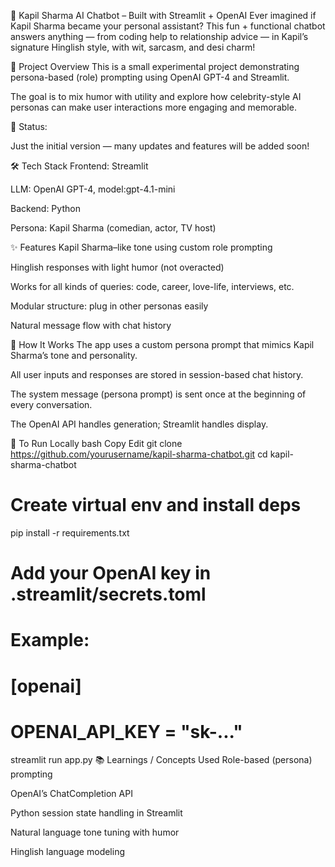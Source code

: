 🎤 Kapil Sharma AI Chatbot – Built with Streamlit + OpenAI
Ever imagined if Kapil Sharma became your personal assistant?
This fun + functional chatbot answers anything — from coding help to relationship advice — in Kapil’s signature Hinglish style, with wit, sarcasm, and desi charm!

🚀 Project Overview
This is a small experimental project demonstrating persona-based (role) prompting using OpenAI GPT-4 and Streamlit.

The goal is to mix humor with utility and explore how celebrity-style AI personas can make user interactions more engaging and memorable.

🔧 Status:

Just the initial version — many updates and features will be added soon!

🛠️ Tech Stack
Frontend: Streamlit

LLM: OpenAI GPT-4, model:gpt-4.1-mini

Backend: Python

Persona: Kapil Sharma (comedian, actor, TV host)

✨ Features
Kapil Sharma–like tone using custom role prompting

Hinglish responses with light humor (not overacted)

Works for all kinds of queries: code, career, love-life, interviews, etc.

Modular structure: plug in other personas easily

Natural message flow with chat history


🧠 How It Works
The app uses a custom persona prompt that mimics Kapil Sharma’s tone and personality.

All user inputs and responses are stored in session-based chat history.

The system message (persona prompt) is sent once at the beginning of every conversation.

The OpenAI API handles generation; Streamlit handles display.

🧪 To Run Locally
bash
Copy
Edit
git clone https://github.com/yourusername/kapil-sharma-chatbot.git
cd kapil-sharma-chatbot

# Create virtual env and install deps
pip install -r requirements.txt

# Add your OpenAI key in .streamlit/secrets.toml
# Example:
# [openai]
# OPENAI_API_KEY = "sk-..."

streamlit run app.py
📚 Learnings / Concepts Used
Role-based (persona) prompting

OpenAI’s ChatCompletion API

Python session state handling in Streamlit

Natural language tone tuning with humor

Hinglish language modeling